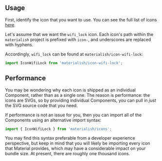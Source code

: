 ## Usage

First, identify the icon that you want to use. You can see the full list of icons
[here](https://material.io/tools/icons/?style=baseline).

Let's assume that we want the `wifi_lock` icon. Each icon's path within the
`materialish` project is prefixed with `icon-`, and underscores are replaced
with hyphens.

Accordingly, `wifi_lock` can be found at `materialish/icon-wifi-lock`:

```jsx
import IconWifiLock from 'materialish/icon-wifi-lock';
```

## Performance

You may be wondering why each icon is shipped as an individual Component, rather
than as a single one. The reason is performance: the icons are SVGs, so by providing individual
Components, you can pull in _just_ the SVG source code that you need.

If performance is not an issue for you, then you can import all of the
Components using an alternative import syntax:

```js
import { IconWifiLock } from 'materialish/icons';
```

You may find this syntax preferable from a developer experience perspective, but keep in mind that you
will likely be importing every icon that Material provides, which may have a considerable impact on your
bundle size. At present, there are roughly one thousand icons.
